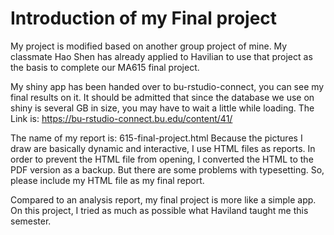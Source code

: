 # Introduction of my Final project 
My project is modified based on another group project of mine. My classmate Hao Shen has already applied to Havilian to use that project as the basis to complete our MA615 final project.

My shiny app has been handed over to bu-rstudio-connect, you can see my final results on it. It should be admitted that since the database we use on shiny is several GB in size, you may have to wait a little while loading. The Link is: https://bu-rstudio-connect.bu.edu/content/41/

The name of my report is: 615-final-project.html
Because the pictures I draw are basically dynamic and interactive, I use HTML files as reports. In order to prevent the HTML file from opening, I converted the HTML to the PDF version as a backup. But there are some problems with typesetting. So, please include my HTML file as my final report.

Compared to an analysis report, my final project is more like a simple app. On this project, I tried as much as possible what Haviland taught me this semester.
